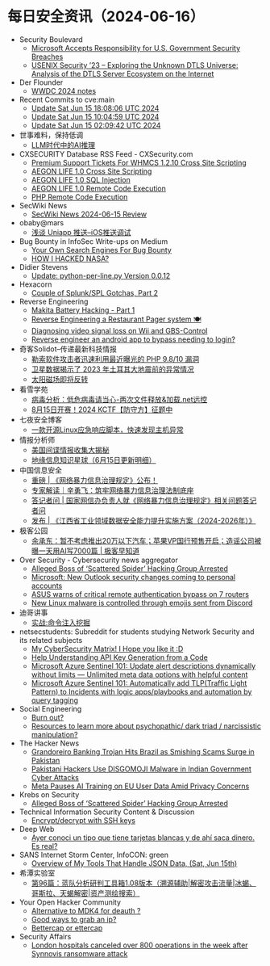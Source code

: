 # 每日安全资讯（2024-06-16）

- Security Boulevard
  - [Microsoft Accepts Responsibility for U.S. Government Security Breaches](https://securityboulevard.com/2024/06/microsoft-accepts-responsibility-for-u-s-government-security-breaches/)
  - [USENIX Security ’23 – Exploring the Unknown DTLS Universe: Analysis of the DTLS Server Ecosystem on the Internet](https://securityboulevard.com/2024/06/usenix-security-23-exploring-the-unknown-dtls-universe-analysis-of-the-dtls-server-ecosystem-on-the-internet/)
- Der Flounder
  - [WWDC 2024 notes](https://derflounder.wordpress.com/2024/06/15/wwdc-2024-notes/)
- Recent Commits to cve:main
  - [Update Sat Jun 15 18:08:06 UTC 2024](https://github.com/trickest/cve/commit/04add865fe6e768aaed5f27806a8d7ed5f822a7a)
  - [Update Sat Jun 15 10:04:59 UTC 2024](https://github.com/trickest/cve/commit/a0da5447cb3267fc4b3756418a2c755bd6058378)
  - [Update Sat Jun 15 02:09:42 UTC 2024](https://github.com/trickest/cve/commit/6805b48f0c428c279560ee87f0bb4fed0e423556)
- 世事难料，保持低调
  - [LLM时代中的AI推理](https://blog.csdn.net/ariesjzj/article/details/139693922)
- CXSECURITY Database RSS Feed - CXSecurity.com
  - [Premium Support Tickets For WHMCS 1.2.10 Cross Site Scripting](https://cxsecurity.com/issue/WLB-2024060035)
  - [AEGON LIFE 1.0 Cross Site Scripting](https://cxsecurity.com/issue/WLB-2024060034)
  - [AEGON LIFE 1.0 SQL Injection](https://cxsecurity.com/issue/WLB-2024060033)
  - [AEGON LIFE 1.0 Remote Code Execution](https://cxsecurity.com/issue/WLB-2024060032)
  - [PHP Remote Code Execution](https://cxsecurity.com/issue/WLB-2024060031)
- SecWiki News
  - [SecWiki News 2024-06-15 Review](http://www.sec-wiki.com/?2024-06-15)
- obaby@mars
  - [浅谈 Uniapp 推送–iOS推送调试](https://h4ck.org.cn/2024/06/17341)
- Bug Bounty in InfoSec Write-ups on Medium
  - [Your Own Search Engines For Bug Bounty](https://infosecwriteups.com/your-own-search-engines-for-bug-bounty-773845aa4e6a?source=rss----7b722bfd1b8d--bug_bounty)
  - [HOW I HACKED NASA?](https://infosecwriteups.com/how-i-hacked-nasa-0715b6b5d7b8?source=rss----7b722bfd1b8d--bug_bounty)
- Didier Stevens
  - [Update: python-per-line.py Version 0.0.12](https://blog.didierstevens.com/2024/06/15/update-python-per-line-py-version-0-0-12/)
- Hexacorn
  - [Couple of Splunk/SPL Gotchas, Part 2](https://www.hexacorn.com/blog/2024/06/15/couple-of-splunk-spl-gotchas-part-2/)
- Reverse Engineering
  - [Makita Battery Hacking - Part 1](https://www.reddit.com/r/ReverseEngineering/comments/1dgu0bn/makita_battery_hacking_part_1/)
  - [Reverse Engineering a Restaurant Pager system 🍽️](https://www.reddit.com/r/ReverseEngineering/comments/1dgurj1/reverse_engineering_a_restaurant_pager_system/)
  - [Diagnosing video signal loss on Wii and GBS-Control](https://www.reddit.com/r/ReverseEngineering/comments/1dgpf58/diagnosing_video_signal_loss_on_wii_and_gbscontrol/)
  - [Reverse engineer an android app to bypass needing to login?](https://www.reddit.com/r/ReverseEngineering/comments/1dg93z8/reverse_engineer_an_android_app_to_bypass_needing/)
- 奇客Solidot–传递最新科技情报
  - [勒索软件攻击者迅速利用最近曝光的 PHP 9.8/10 漏洞](https://www.solidot.org/story?sid=78440)
  - [卫星数据揭示了 2023 年土耳其大地震前的异常情况](https://www.solidot.org/story?sid=78439)
  - [太阳磁场即将反转](https://www.solidot.org/story?sid=78438)
- 看雪学苑
  - [病毒分析：低危病毒请当心-两次文件释放&加载.net远控](https://mp.weixin.qq.com/s?__biz=MjM5NTc2MDYxMw==&mid=2458559039&idx=1&sn=c25819e4ebb79625011637cf6342ad33&chksm=b18d92b586fa1ba352b9c493fd50dfa76aa5ba36d672d30b55cfcc12a138888d25ad720ddbdd&scene=58&subscene=0#rd)
  - [8月15日开赛！2024 KCTF【防守方】征题中](https://mp.weixin.qq.com/s?__biz=MjM5NTc2MDYxMw==&mid=2458559039&idx=2&sn=fb1f99810f26fcdec0e1600f87886069&chksm=b18d92b586fa1ba3341c37f512eee1f020f8bd6d3b616302ff018fa00efe89a69d86e9609c4b&scene=58&subscene=0#rd)
- 七夜安全博客
  - [一款开源Linux应急响应脚本，快速发现主机异常](https://mp.weixin.qq.com/s?__biz=MzIwODIxMjc4MQ==&mid=2651005693&idx=1&sn=abf5b22dfaa0ef53d068fd3423fdc406&chksm=8cf104bfbb868da9b2ba01a6afd872b389f1e013d6073d4169d422ac1b20ecb7b882e5142337&scene=58&subscene=0#rd)
- 情报分析师
  - [美国间谍情报收集大揭秘](https://mp.weixin.qq.com/s?__biz=MzA3Mjc1MTkwOA==&mid=2650551279&idx=1&sn=66b783e8dfade426476da4837e1f69a7&chksm=87111da4b06694b2532add39981719b5b469c2dac2c506103c2619542eb0ca16db29fabe2074&scene=58&subscene=0#rd)
  - [地缘信息知识星球（6月15日更新明细）](https://mp.weixin.qq.com/s?__biz=MzA3Mjc1MTkwOA==&mid=2650551279&idx=2&sn=0ad73e87e734149d5181c29e91e8305e&chksm=87111da4b06694b2718bf2866997dbfcc43690c0e8dce45de2c9f8df8f9d050edaaddd648302&scene=58&subscene=0#rd)
- 中国信息安全
  - [重磅 | 《网络暴力信息治理规定》公布！](https://mp.weixin.qq.com/s?__biz=MzA5MzE5MDAzOA==&mid=2664216062&idx=1&sn=13d8b02da788306e7630b952569f3d0f&chksm=8b59b707bc2e3e11a67f6337a4d524b2a364c04d493fd73b5e8e00a5c24f45b06199e0fa0b0e&scene=58&subscene=0#rd)
  - [专家解读｜辛勇飞：筑牢网络暴力信息治理法制底座](https://mp.weixin.qq.com/s?__biz=MzA5MzE5MDAzOA==&mid=2664216062&idx=2&sn=134bf678e462a0ebcdba9e71e771c528&chksm=8b59b707bc2e3e114f3fd22480ca565d9fd577ed20d888a5e9f2662106b02000687f5a10356b&scene=58&subscene=0#rd)
  - [答记者问 | 国家网信办负责人就《网络暴力信息治理规定》相关问题答记者问](https://mp.weixin.qq.com/s?__biz=MzA5MzE5MDAzOA==&mid=2664216062&idx=3&sn=6896b078d9efef28edf53e980f06d409&chksm=8b59b707bc2e3e11a0909d5f0e04e74a4a403138cf1701b9403b72004a0668a07f1138739cc3&scene=58&subscene=0#rd)
  - [发布 | 《江西省工业领域数据安全能力提升实施方案（2024-2026年）》](https://mp.weixin.qq.com/s?__biz=MzA5MzE5MDAzOA==&mid=2664216062&idx=4&sn=a3c62bd120d3b70ca755fb54a43d5e7b&chksm=8b59b707bc2e3e11b2a2e92212673be57867f635398f4411b8ebfbc77fb20e6d6957816374cb&scene=58&subscene=0#rd)
- 极客公园
  - [余承东：暂不考虑推出20万以下汽车；苹果VP国行预售开启；造谣公司被曝一天用AI写7000篇 | 极客早知道](https://mp.weixin.qq.com/s?__biz=MTMwNDMwODQ0MQ==&mid=2653044022&idx=1&sn=ab8a9c19a74b51b41e4cdf83fd101f4e&chksm=7e5740804920c9968aed234eead74d687d93cfa86827d549dfa0dd77f452812774f9a534a080&scene=58&subscene=0#rd)
- Over Security - Cybersecurity news aggregator
  - [Alleged Boss of ‘Scattered Spider’ Hacking Group Arrested](https://krebsonsecurity.com/2024/06/alleged-boss-of-scattered-spider-hacking-group-arrested/)
  - [Microsoft: New Outlook security changes coming to personal accounts](https://www.bleepingcomputer.com/news/security/microsoft-new-outlook-security-changes-coming-to-personal-accounts/)
  - [ASUS warns of critical remote authentication bypass on 7 routers](https://www.bleepingcomputer.com/news/security/asus-warns-of-critical-remote-authentication-bypass-on-7-routers/)
  - [New Linux malware is controlled through emojis sent from Discord](https://www.bleepingcomputer.com/news/security/new-linux-malware-is-controlled-through-emojis-sent-from-discord/)
- 迪哥讲事
  - [实战:命令注入挖掘](https://mp.weixin.qq.com/s?__biz=MzIzMTIzNTM0MA==&mid=2247494969&idx=1&sn=e8193d0256a5ae5bc9b143889fbbf8bb&chksm=e8a5e75adfd26e4cfb8554c8574e7693ebe50518cbe65d9b5c505a2a3470dd2c584e721a4f05&scene=58&subscene=0#rd)
- netsecstudents: Subreddit for students studying Network Security and its related subjects
  - [My CyberSecurity Matrix! I Hope you like it :D](https://www.reddit.com/r/netsecstudents/comments/1dgkjcs/my_cybersecurity_matrix_i_hope_you_like_it_d/)
  - [Help Understanding API Key Generation from a Code](https://www.reddit.com/r/netsecstudents/comments/1dgu2hw/help_understanding_api_key_generation_from_a_code/)
  - [Microsoft Azure Sentinel 101: Update alert descriptions dynamically without limits — Unlimited meta data options with helpful content](https://www.reddit.com/r/netsecstudents/comments/1dgjron/microsoft_azure_sentinel_101_update_alert/)
  - [Microsoft Azure Sentinel 101: Automatically add TLP(Traffic Light Pattern) to Incidents with logic apps/playbooks and automation by query tagging](https://www.reddit.com/r/netsecstudents/comments/1dglren/microsoft_azure_sentinel_101_automatically_add/)
- Social Engineering
  - [Burn out?](https://www.reddit.com/r/SocialEngineering/comments/1dgrwcl/burn_out/)
  - [Resources to learn more about psychopathic/ dark triad / narcissistic manipulation?](https://www.reddit.com/r/SocialEngineering/comments/1dgbke5/resources_to_learn_more_about_psychopathic_dark/)
- The Hacker News
  - [Grandoreiro Banking Trojan Hits Brazil as Smishing Scams Surge in Pakistan](https://thehackernews.com/2024/06/grandoreiro-banking-trojan-hits-brazil.html)
  - [Pakistani Hackers Use DISGOMOJI Malware in Indian Government Cyber Attacks](https://thehackernews.com/2024/06/pakistani-hackers-use-disgomoji-malware.html)
  - [Meta Pauses AI Training on EU User Data Amid Privacy Concerns](https://thehackernews.com/2024/06/meta-halts-ai-training-on-eu-user-data.html)
- Krebs on Security
  - [Alleged Boss of ‘Scattered Spider’ Hacking Group Arrested](https://krebsonsecurity.com/2024/06/alleged-boss-of-scattered-spider-hacking-group-arrested/)
- Technical Information Security Content & Discussion
  - [Encrypt/decrypt with SSH keys](https://www.reddit.com/r/netsec/comments/1dggfi7/encryptdecrypt_with_ssh_keys/)
- Deep Web
  - [Ayer conoci un tipo que tiene tarjetas blancas y de ahí saca dinero. Es real?](https://www.reddit.com/r/deepweb/comments/1dghhgs/ayer_conoci_un_tipo_que_tiene_tarjetas_blancas_y/)
- SANS Internet Storm Center, InfoCON: green
  - [Overview of My Tools That Handle JSON Data, (Sat, Jun 15th)](https://isc.sans.edu/diary/rss/31012)
- 希潭实验室
  - [第96篇：蓝队分析研判工具箱1.08版本（溯源辅助|解密攻击流量|冰蝎、哥斯拉、天蝎解密|资产测绘搜索）](https://mp.weixin.qq.com/s?__biz=MzkzMjI1NjI3Ng==&mid=2247486770&idx=1&sn=11418447753fe692815ff8c4873b958e&chksm=c25fc249f5284b5f66f1416ae79174d6debbb3f801d1a4e1d0b9357d37219541fb5d47b34024&scene=58&subscene=0#rd)
- Your Open Hacker Community
  - [Alternative to MDK4 for deauth ?](https://www.reddit.com/r/HowToHack/comments/1dgk48w/alternative_to_mdk4_for_deauth/)
  - [Good ways to grab an ip?](https://www.reddit.com/r/HowToHack/comments/1dgqgw8/good_ways_to_grab_an_ip/)
  - [Bettercap or ettercap](https://www.reddit.com/r/HowToHack/comments/1dg93ap/bettercap_or_ettercap/)
- Security Affairs
  - [London hospitals canceled over 800 operations in the week after Synnovis ransomware attack](https://securityaffairs.com/164541/cyber-crime/londol-hospitals-canceled-800-operations-ransomware.html)
